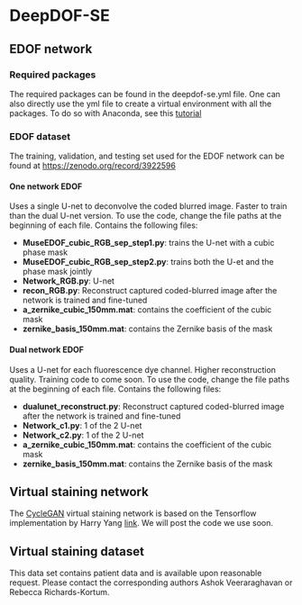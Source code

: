 # DeepDOF-SE
## EDOF network
### Required packages
The required packages can be found in the deepdof-se.yml file. One can also directly use the yml file to create a virtual environment with all the packages. To do so with Anaconda, see this [tutorial](https://conda.io/projects/conda/en/latest/user-guide/tasks/manage-environments.html#creating-an-environment-from-an-environment-yml-file)

### EDOF dataset
The training, validation, and testing set used for the EDOF network can be found at https://zenodo.org/record/3922596

#### One network EDOF
Uses a single U-net to deconvolve the coded blurred image. Faster to train than the dual U-net version. To use the code, change the file paths at the beginning of each file. Contains the following files:
* **MuseEDOF_cubic_RGB_sep_step1.py**: trains the U-net with a cubic phase mask
* **MuseEDOF_cubic_RGB_sep_step2.py**: trains both the U-et and the phase mask jointly
* **Network_RGB.py**: U-net
* **recon_RGB.py**: Reconstruct captured coded-blurred image after the network is trained and fine-tuned
* **a_zernike_cubic_150mm.mat**: contains the coefficient of the cubic mask
* **zernike_basis_150mm.mat**: contains the Zernike basis of the mask

#### Dual network EDOF
Uses a U-net for each fluorescence dye channel. Higher reconstruction quality. Training code to come soon. To use the code, change the file paths at the beginning of each file. Contains the following files:
* **dualunet_reconstruct.py**: Reconstruct captured coded-blurred image after the network is trained and fine-tuned
* **Network_c1.py**: 1 of the 2 U-net
* **Network_c2.py**: 1 of the 2 U-net
* **a_zernike_cubic_150mm.mat**: contains the coefficient of the cubic mask
* **zernike_basis_150mm.mat**: contains the Zernike basis of the mask

## Virtual staining network
The [CycleGAN](https://junyanz.github.io/CycleGAN/) virtual staining network is based on the Tensorflow implementation by Harry Yang [link](https://github.com/leehomyc/cyclegan-1). We will post the code we use soon.

## Virtual staining dataset
This data set contains patient data and is available upon reasonable request. Please contact the corresponding authors Ashok Veeraraghavan or Rebecca Richards-Kortum. 
